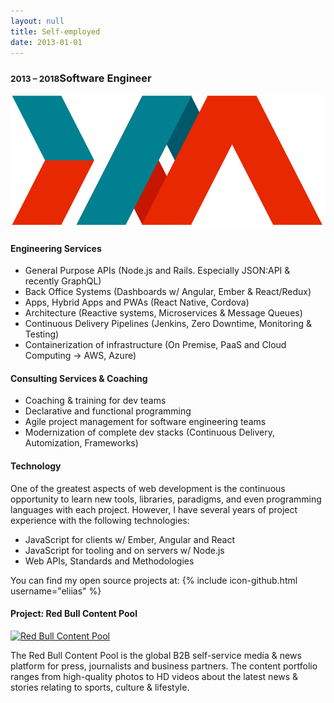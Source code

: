 ```yaml
---
layout: null
title: Self-employed
date: 2013-01-01
---
```


### <small class="text-muted">2013 – 2018</small>Software Engineer

<div class="w-full p-20 flex items-center justify-center">
  <img class="inline-block" alt="Die Netzarchitekten" src="/assets/pages/home/dienetzarchitekten.svg" />
</div>

#### Engineering Services

* General Purpose APIs (Node.js and Rails. Especially JSON:API & recently
  GraphQL)
* Back Office Systems (Dashboards w/ Angular, Ember & React/Redux)
* Apps, Hybrid Apps and PWAs (React Native, Cordova)
* Architecture (Reactive systems, Microservices & Message Queues)
* Continuous Delivery Pipelines (Jenkins, Zero Downtime, Monitoring & Testing)
* Containerization of infrastructure (On Premise, PaaS and Cloud Computing →
  AWS, Azure)

#### Consulting Services & Coaching

* Coaching & training for dev teams
* Declarative and functional programming
* Agile project management for software engineering teams
* Modernization of complete dev stacks (Continuous Delivery, Automization,
  Frameworks)

#### Technology

One of the greatest aspects of web development is the continuous opportunity to
learn new tools, libraries, paradigms, and even programming languages with each
project. However, I have several years of project experience with the following
technologies:

* JavaScript for clients w/ Ember, Angular and React
* JavaScript for tooling and on servers w/ Node.js
* Web APIs, Standards and Methodologies

You can find my open source projects at:
{% include icon-github.html username="eliias" %}

#### Project: Red Bull Content Pool

[![Red Bull Content Pool](/assets/pages/home/rbcp.jpg)](https://www.redbullcontentpool.com)

The Red Bull Content Pool is the global B2B self-service media & news platform
for press, journalists and business partners. The content portfolio ranges from
high-quality photos to HD videos about the latest news & stories relating to
sports, culture & lifestyle.
